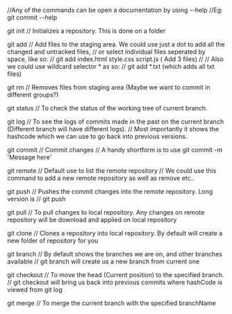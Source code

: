 //Any of the commands can be open a documentation by using --help
//Eg:	git commit --help


git init
	// Initializes a repository. This is done on a folder

git add <filenames>
	//	Add files to the staging area. We could use just a dot to add all the changed and untracked files,
	// 	or select individual files seperated by space, like so:
	//		git add index.html style.css script.js		( Add 3 files)
	//
	//	Also we could use wildcard selector * as so:
	//		git add *.txt 		(which adds all txt files)

git rm
	//	Removes files from staging area (Maybe we want to commit in different groups?)

git status
	//	To check the status of the working tree of current branch.
	
git log
	//	To see the logs of commits made in the past on the current branch (Different branch will have different logs).
	//	Most importantly it shows the hashcode which we can use to go back into previous versions.

git commit 
	//	Commit changes
	// 	A handy shortform is to use git commit -m 'Message here'
	
git remote
	//	Default use to list the remote repository
	//	We could use this command to add a new remote repository as well as remove etc..

git push 
	//	Pushes the commit changes into the remote repository. Long version is
	//		git push <remoterepo Name> <remote branchName>

git pull 
	//	To pull changes to local repository. Any changes on remote repository will be download and applied on local repository

git clone
	//	Clones a repository into local repository. By default will create a new folder of repository for you

git branch
	//	By default shows the branches we are on, and other branches available
	//		git branch <branchName>	will create us a new branch from current one
	
git checkout <branch>
	//	To move the head (Current position) to the specified branch.
	//		git checkout <hashCode>			will bring us back into previous commits where hashCode is viewed from git log
	
git merge <branchName>
	//	To merge the current branch with the specified branchName

